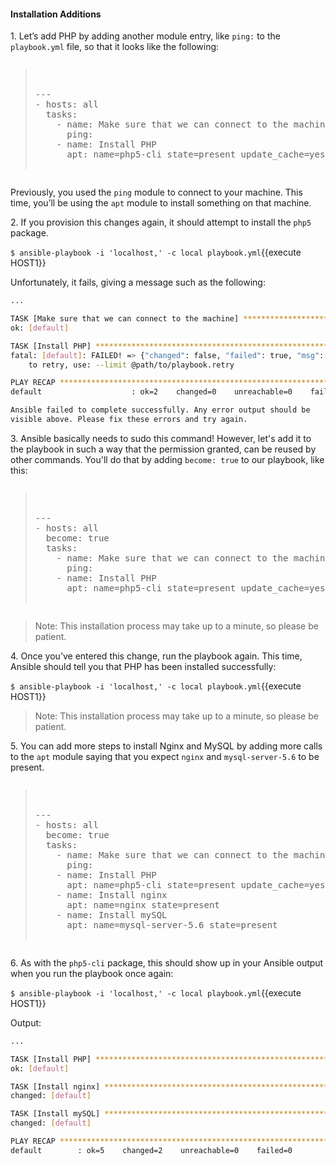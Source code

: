 #### Installation Additions

1\. Let’s add PHP by adding another module entry, like `ping:` to the `playbook.yml` file, so that it looks like the following:

<pre class="file" data-filename="playbook.yml" data-target="replace"><blockquote>

---
- hosts: all
  tasks:
    - name: Make sure that we can connect to the machine
      ping:
    - name: Install PHP
      apt: name=php5-cli state=present update_cache=yes

</blockquote></pre>

Previously, you used the `ping` module to connect to your machine. This time, you’ll be using the `apt` module to install something on that machine.

2\. If you provision this changes again, it should attempt to install the `php5` package.

`$ ansible-playbook -i 'localhost,' -c local playbook.yml`{{execute HOST1}}

Unfortunately, it fails, giving a message such as the following:

```bash
...

TASK [Make sure that we can connect to the machine] ****************************
ok: [default]

TASK [Install PHP] *************************************************************
fatal: [default]: FAILED! => {"changed": false, "failed": true, "msg": "Failed to lock apt for exclusive operation"}
	to retry, use: --limit @path/to/playbook.retry

PLAY RECAP *********************************************************************
default                    : ok=2    changed=0    unreachable=0    failed=1   

Ansible failed to complete successfully. Any error output should be
visible above. Please fix these errors and try again.
```

3\. Ansible basically needs to sudo this command! However, let's add it to the playbook in such a way that the permission granted, can be reused by other commands. You'll do that by adding `become: true` to our playbook, like this:

<pre class="file" data-filename="playbook.yml" data-target="replace"><blockquote>

---
- hosts: all
  become: true
  tasks:
    - name: Make sure that we can connect to the machine
      ping:
    - name: Install PHP
      apt: name=php5-cli state=present update_cache=yes

</blockquote></pre>

>Note: This installation process may take up to a minute, so please be patient.

4\. Once you’ve entered this change, run the playbook again. This time, Ansible should tell you that PHP has been installed successfully:

`$ ansible-playbook -i 'localhost,' -c local playbook.yml`{{execute HOST1}}

>Note: This installation process may take up to a minute, so please be patient.

5\. You can add more steps to install Nginx and MySQL by adding more calls to the `apt` module saying that you expect `nginx` and `mysql-server-5.6` to be present.

<pre class="file" data-filename="playbook.yml" data-target="replace"><blockquote>

---
- hosts: all
  become: true
  tasks:
    - name: Make sure that we can connect to the machine
      ping:
    - name: Install PHP
      apt: name=php5-cli state=present update_cache=yes
    - name: Install nginx
      apt: name=nginx state=present
    - name: Install mySQL
      apt: name=mysql-server-5.6 state=present

</blockquote></pre>

6\. As with the `php5-cli` package, this should show up in your Ansible output when you run the playbook once again:

`$ ansible-playbook -i 'localhost,' -c local playbook.yml`{{execute HOST1}}

Output:

```bash
...

TASK [Install PHP] *************************************************************
ok: [default]

TASK [Install nginx] ***********************************************************
changed: [default]

TASK [Install mySQL] ***********************************************************
changed: [default]

PLAY RECAP *********************************************************************
default        : ok=5    changed=2    unreachable=0    failed=0
```
